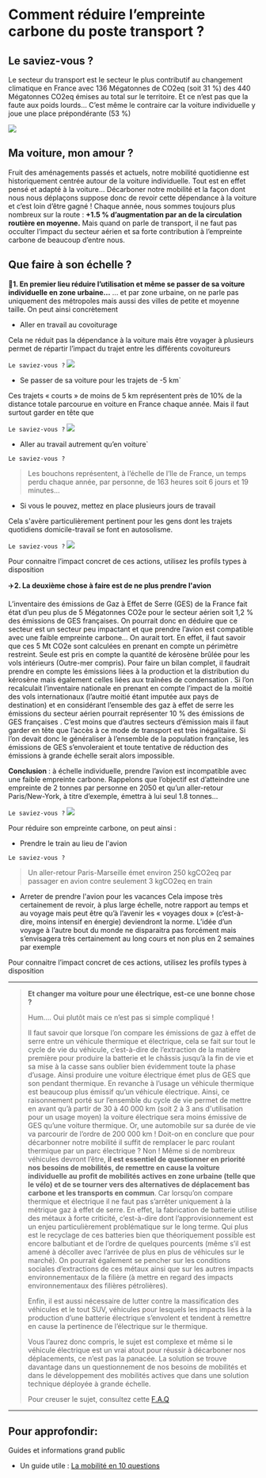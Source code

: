 # **Comment réduire l’empreinte carbone du poste transport ?**

## Le saviez-vous ?

Le secteur du transport est le secteur le plus contributif au changement climatique en France avec 136 Mégatonnes de CO2eq (soit 31 %) des 440 Mégatonnes CO2eq émises au total sur le territoire.
Et ce n’est pas que la faute aux poids lourds… C’est même le contraire car la voiture individuelle y joue une place prépondérante (53 %)

![](https://ecolab-data.netlify.app/images/HCC_emissions_secteur_transport.PNG)

## Ma voiture, mon amour ?

Fruit des aménagements passés et actuels, notre mobilité quotidienne est historiquement centrée autour de la voiture individuelle. Tout est en effet pensé et adapté à la voiture…
Décarboner notre mobilité et la façon dont nous nous déplaçons suppose donc de revoir cette dépendance à la voiture et c’est loin d’être gagné ! Chaque année, nous sommes toujours plus nombreux sur la route : **+1.5 % d’augmentation par an de la circulation routière en moyenne.**
Mais quand on parle de transport, il ne faut pas occulter l’impact du secteur aérien et sa forte contribution à l’empreinte carbone de beaucoup d’entre nous.

## **Que faire à son échelle ?**

🚗**1. En premier lieu réduire l’utilisation et même se passer de sa voiture individuelle en zone urbaine...**
... et par zone urbaine, on ne parle pas uniquement des métropoles mais aussi des villes de petite et moyenne taille. On peut ainsi concrètement

- Aller en travail au covoiturage

Cela ne réduit pas la dépendance à la voiture mais être voyager à plusieurs permet de répartir l’impact du trajet entre les différents covoitureurs

`Le saviez-vous ?`
![](https://ecolab-data.netlify.app/images/Chiffres-clefs_covoitDT.png)

- Se passer de sa voiture pour les trajets de -5 km`

Ces trajets « courts » de moins de 5 km représentent près de 10% de la distance totale parcourue en voiture en France chaque année. Mais il faut surtout garder en tête que

`Le saviez-vous ?`
![](https://ecolab-data.netlify.app/images/Chiffres-cles_privilegier_velo_a_voiture_5km_v2.png)

- Aller au travail autrement qu’en voiture`

`Le saviez-vous ?`
> Les bouchons représentent, à l’échelle de l’Ile de France, un temps perdu chaque année, par personne, de 163 heures soit 6 jours et 19 minutes…

- Si vous le pouvez, mettez en place plusieurs jours de travail

Cela s'avère particulièrement pertinent pour les gens dont les trajets quotidiens domicile-travail se font en autosolisme.

`Le saviez-vous ?`
![](https://ecolab-data.netlify.app/images/Chiffres-cles_Teletravail_v2.png)

Pour connaitre l’impact concret de ces actions, utilisez les profils types à disposition
<!-- Mises en avant de personas ? -->

✈️**2. La deuxième chose à faire est de ne plus prendre l'avion**

L’inventaire des émissions de Gaz à Effet de Serre (GES) de la France fait état d’un peu plus de 5 Mégatonnes CO2e pour le secteur aérien soit 1,2 % des émissions de GES françaises. On pourrait donc en déduire que ce secteur est un secteur peu impactant et que prendre l’avion est compatible avec une faible empreinte carbone… On aurait tort.
En effet, il faut savoir que ces 5 Mt CO2e sont calculées en prenant en compte un périmètre restreint. Seule est pris en compte la quantité de kérosène brûlée pour les vols intérieurs (Outre-mer compris). Pour faire un bilan complet, il faudrait prendre en compte les émissions liées à la production et la distribution du kérosène mais également celles liées aux traînées de condensation .
Si l’on recalculait l’inventaire nationale en prenant en compte l’impact de la moitié des vols internationaux (l’autre moitié étant imputée aux pays de destination) et en considérant l’ensemble des gaz à effet de serre les émissions du secteur aérien pourrait représenter 10 % des émissions de GES françaises . C’est moins que d’autres secteurs d’émission mais il faut garder en tête que l’accès à ce mode de transport est très inégalitaire. Si l’on devait donc le généraliser à l’ensemble de la population française, les émissions de GES s’envoleraient et toute tentative de réduction des émissions à grande échelle serait alors impossible.

**Conclusion** : à échelle individuelle, prendre l’avion est incompatible avec une faible empreinte carbone. Rappelons que l’objectif est d’atteindre une empreinte de 2 tonnes par personne en 2050 et qu’un aller-retour Paris/New-York, à titre d’exemple, émettra à lui seul 1.8 tonnes…

`Le saviez-vous ?`
![](https://ecolab-data.netlify.app/images/Chiffres-clefs_alternatives_bas_carbones_vacances_week-end_v2.png)

Pour réduire son empreinte carbone, on peut ainsi :

- Prendre le train au lieu de l'avion

`Le saviez-vous ?`
> Un aller-retour Paris-Marseille émet environ 250 kgCO2eq par passager en avion contre seulement 3 kgCO2eq en train

- Arreter de prendre l'avion pour les vacances
Cela impose très certainement de revoir, à plus large échelle, notre rapport au temps et au voyage mais peut être qu’à l’avenir les « voyages doux » (c’est-à-dire, moins intensif en énergie) deviendront la norme. L’idée d’un voyage à l’autre bout du monde ne disparaitra pas forcément mais s’envisagera très certainement au long cours et non plus en 2 semaines par exemple

Pour connaitre l’impact concret de ces actions, utilisez les profils types à disposition
<!-- Mises en avant de personas ? -->

---

> **Et changer ma voiture pour une électrique, est-ce une bonne chose ?**
> 
> Hum…. Oui plutôt mais ce n’est pas si simple compliqué !
> 
> Il faut savoir que lorsque l’on compare les émissions de gaz à effet de serre entre un véhicule thermique et électrique, cela se fait sur tout le cycle de vie du véhicule, c’est-à-dire de l’extraction de la matière première pour produire la batterie et le châssis jusqu’à la fin de vie et sa mise à la casse sans oublier bien évidemment toute la phase d’usage. 
Ainsi produire une voiture électrique émet plus de GES que son pendant thermique. En revanche à l’usage un véhicule thermique est beaucoup plus émissif qu’un véhicule électrique. Ainsi, ce raisonnement porté sur l’ensemble du cycle de vie permet de mettre en avant qu’à partir de 30 à 40 000 km (soit 2 à 3 ans d'utilisation pour un usage moyen) la voiture électrique sera moins émissive de GES qu’une voiture thermique. Or, une automobile sur sa durée de vie va parcourir de l’ordre de 200 000 km !
Doit-on en conclure que pour décarbonner notre mobilité il suffit de remplacer le parc roulant thermique par un parc électrique ? Non ! Même si de nombreux véhicules devront l’être, **il est essentiel de questionner en priorité nos besoins de mobilités, de remettre en cause la voiture individuelle au profit de mobilités actives en zone urbaine (telle que le vélo) et de se tourner vers des alternatives de déplacement bas carbone et les transports en commun**. Car lorsqu’on compare thermique et électrique il ne faut pas s’arrêter uniquement à la métrique gaz à effet de serre. En effet, la fabrication de batterie utilise des métaux à forte criticité, c’est-à-dire dont l’approvisionnement est un enjeu particulièrement problématique sur le long terme. Qui plus est le recyclage de ces batteries bien que théoriquement possible est encore balbutiant et de l’ordre de quelques pourcents (même s’il est amené à décoller avec l’arrivée de plus en plus de véhicules sur le marché). On pourrait également se pencher sur les conditions sociales d’extractions de ces métaux ainsi que sur les autres impacts environnementaux de la filière (à mettre en regard des impacts environnementaux des filières pétrolières).
>
> Enfin, il est aussi nécessaire de lutter contre la massification des véhicules et le tout SUV, véhicules pour lesquels les impacts liés à la production d’une batterie électrique s’envolent et tendent à remettre en cause la pertinence de l’électrique sur le thermique.
>
> Vous l’aurez donc compris, le sujet est complexe et même si le véhicule électrique est un vrai atout pour réussir à décarboner nos déplacements, ce n’est pas la panacée. La solution se trouve davantage dans un questionnement de nos besoins de mobilités et dans le développement des mobilités actives que dans une solution technique déployée à grande échelle.
>
> Pour creuser le sujet, consultez cette [F.A.Q](https://www.carbone4.com/analyse-faq-voiture-electrique)

---

## Pour approfondir:

Guides et informations grand public

- Un guide utile : [La mobilité en 10 questions](https://librairie.ademe.fr/mobilite-et-transport/3859-la-mobilite-en-10-questions-9791029716126.html)
